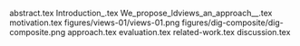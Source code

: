 abstract.tex
Introduction_.tex
We_propose_ldviews_an_approach__.tex
motivation.tex
figures/views-01/views-01.png
figures/dig-composite/dig-composite.png
approach.tex
evaluation.tex
related-work.tex
discussion.tex